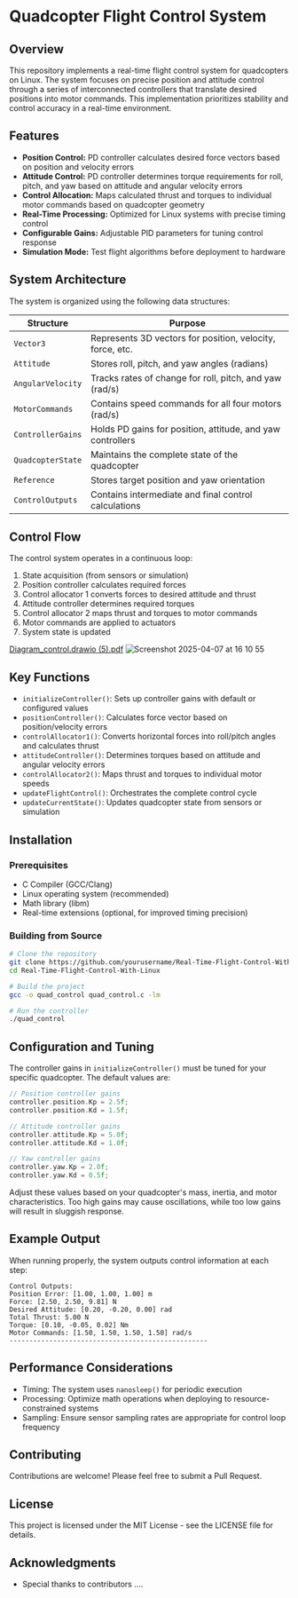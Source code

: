 # Quadcopter Flight Control System

## Overview

This repository implements a real-time flight control system for quadcopters on Linux. The system focuses on precise position and attitude control through a series of interconnected controllers that translate desired positions into motor commands. This implementation prioritizes stability and control accuracy in a real-time environment.

## Features

* **Position Control:** PD controller calculates desired force vectors based on position and velocity errors
* **Attitude Control:** PD controller determines torque requirements for roll, pitch, and yaw based on attitude and angular velocity errors
* **Control Allocation:** Maps calculated thrust and torques to individual motor commands based on quadcopter geometry
* **Real-Time Processing:** Optimized for Linux systems with precise timing control
* **Configurable Gains:** Adjustable PID parameters for tuning control response
* **Simulation Mode:** Test flight algorithms before deployment to hardware

## System Architecture

The system is organized using the following data structures:

| Structure | Purpose |
|-----------|---------|
| `Vector3` | Represents 3D vectors for position, velocity, force, etc. |
| `Attitude` | Stores roll, pitch, and yaw angles (radians) |
| `AngularVelocity` | Tracks rates of change for roll, pitch, and yaw (rad/s) |
| `MotorCommands` | Contains speed commands for all four motors (rad/s) |
| `ControllerGains` | Holds PD gains for position, attitude, and yaw controllers |
| `QuadcopterState` | Maintains the complete state of the quadcopter |
| `Reference` | Stores target position and yaw orientation |
| `ControlOutputs` | Contains intermediate and final control calculations |

## Control Flow

The control system operates in a continuous loop:

1. State acquisition (from sensors or simulation)
2. Position controller calculates required forces
3. Control allocator 1 converts forces to desired attitude and thrust
4. Attitude controller determines required torques
5. Control allocator 2 maps thrust and torques to motor commands
6. Motor commands are applied to actuators
7. System state is updated

[Diagram_control.drawio (5).pdf](https://github.com/user-attachments/files/19633628/Diagram_control.drawio.5.pdf)
![Screenshot 2025-04-07 at 16 10 55](https://github.com/user-attachments/assets/2628333f-567b-4c15-91fd-aa5f5ca0aa0a)


## Key Functions

* `initializeController()`: Sets up controller gains with default or configured values
* `positionController()`: Calculates force vector based on position/velocity errors
* `controlAllocator1()`: Converts horizontal forces into roll/pitch angles and calculates thrust
* `attitudeController()`: Determines torques based on attitude and angular velocity errors
* `controlAllocator2()`: Maps thrust and torques to individual motor speeds
* `updateFlightControl()`: Orchestrates the complete control cycle
* `updateCurrentState()`: Updates quadcopter state from sensors or simulation

## Installation

### Prerequisites

* C Compiler (GCC/Clang)
* Linux operating system (recommended)
* Math library (libm)
* Real-time extensions (optional, for improved timing precision)

### Building from Source

```bash
# Clone the repository
git clone https://github.com/yourusername/Real-Time-Flight-Control-With-Linux.git
cd Real-Time-Flight-Control-With-Linux

# Build the project
gcc -o quad_control quad_control.c -lm

# Run the controller
./quad_control
```

## Configuration and Tuning

The controller gains in `initializeController()` must be tuned for your specific quadcopter. The default values are:

```c
// Position controller gains
controller.position.Kp = 2.5f;
controller.position.Kd = 1.5f;

// Attitude controller gains
controller.attitude.Kp = 5.0f;
controller.attitude.Kd = 1.0f;

// Yaw controller gains
controller.yaw.Kp = 2.0f;
controller.yaw.Kd = 0.5f;
```

Adjust these values based on your quadcopter's mass, inertia, and motor characteristics. Too high gains may cause oscillations, while too low gains will result in sluggish response.

## Example Output

When running properly, the system outputs control information at each step:

```
Control Outputs:
Position Error: [1.00, 1.00, 1.00] m
Force: [2.50, 2.50, 9.81] N
Desired Attitude: [0.20, -0.20, 0.00] rad
Total Thrust: 5.00 N
Torque: [0.10, -0.05, 0.02] Nm
Motor Commands: [1.50, 1.50, 1.50, 1.50] rad/s
--------------------------------------------------
```

## Performance Considerations

* Timing: The system uses `nanosleep()` for periodic execution
* Processing: Optimize math operations when deploying to resource-constrained systems
* Sampling: Ensure sensor sampling rates are appropriate for control loop frequency

## Contributing

Contributions are welcome! Please feel free to submit a Pull Request.

## License

This project is licensed under the MIT License - see the LICENSE file for details.

## Acknowledgments

* Special thanks to contributors ....
